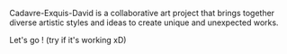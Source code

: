  Cadavre-Exquis-David is a collaborative art project that brings together diverse artistic styles and ideas to create unique and unexpected works.

 Let's go ! (try if it's working xD)
